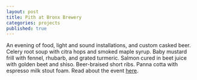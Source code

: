 ```yaml
---
layout: post
title: Pith at Bronx Brewery
categories: projects
published: true
---
```


An evening of food, light and sound installations, and custom casked beer. Celery root soup with citra hops and smoked maple syrup. Baby mustard frill with fennel, rhubarb, and grated turmeric. Salmon cured in beet juice with golden beet and shiso. Beer-braised short ribs. Panna cotta with espresso milk stout foam. Read about the event [here]((https://thirstynyc.com/pith-pop-up-bronx-brewery-chef-jonah-reider/)).